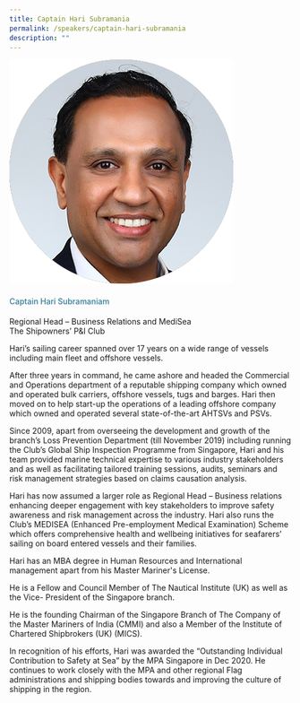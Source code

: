 ```yaml
---
title: Captain Hari Subramania
permalink: /speakers/captain-hari-subramania
description: ""
---
```

<div class="row">
            <div class="col is-3">
              <img src="/images/Speakers/Captain Hari Subramaniam.png">
            </div>
            <div class="col is-9 speaker-details">
              <h4>Captain Hari Subramaniam</h4>
<p>Regional Head – Business Relations and MediSea<br>The Shipowners’ P&I Club<br>
</p>
<p>Hari’s sailing career spanned over 17 years on a wide range of vessels including main fleet and offshore vessels.</p>
<p>After three years in command, he came ashore and headed the Commercial and Operations department of a reputable shipping company which owned and operated bulk carriers, offshore vessels, tugs and barges. Hari then moved on to help start-up the operations of a leading offshore company which owned and operated several state-of-the-art AHTSVs and PSVs.</p>
<p>Since 2009, apart from overseeing the development and growth of the branch’s Loss Prevention Department (till November 2019) including running the Club’s Global Ship Inspection Programme from Singapore, Hari and his team provided marine technical expertise to various industry stakeholders and as well as facilitating tailored training sessions, audits, seminars and risk management strategies based on claims causation analysis.</p>
<p>Hari has now assumed a larger role as Regional Head – Business relations enhancing deeper engagement with key stakeholders to improve safety awareness and risk management across the industry. Hari also runs the Club’s MEDISEA (Enhanced Pre-employment Medical Examination) Scheme which offers comprehensive health and wellbeing initiatives for seafarers’ sailing on board entered vessels and their families.</p>
<p>Hari has an MBA degree in Human Resources and International management apart from his Master Mariner's License.</p>
<p>He is a Fellow and Council Member of The Nautical Institute (UK) as well as the Vice- President of the Singapore branch.</p>
<p>He is the founding Chairman of the Singapore Branch of The Company of the Master Mariners of India (CMMI) and also a Member of the Institute of Chartered Shipbrokers (UK) (MICS).</p>
<p>In recognition of his efforts, Hari was awarded the “Outstanding Individual Contribution to Safety at Sea” by the MPA Singapore in Dec 2020. He continues to work closely with the MPA and other regional Flag administrations and shipping bodies towards and improving the culture of shipping in the region. </p>
  </div>
          </div> 
					
<style type="text/css"> 
    .is-left{
      text-align: left;
    }
    h4{
      font-weight: 500; 
      color: #337B9A !important;
    }
     .speaker-details p { text-align: justified; }
  </style>